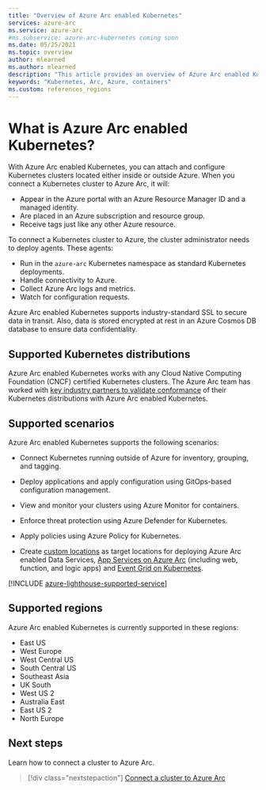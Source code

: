 ```yaml
---
title: "Overview of Azure Arc enabled Kubernetes"
services: azure-arc
ms.service: azure-arc
#ms.subservice: azure-arc-kubernetes coming soon
ms.date: 05/25/2021
ms.topic: overview
author: mlearned
ms.author: mlearned
description: "This article provides an overview of Azure Arc enabled Kubernetes."
keywords: "Kubernetes, Arc, Azure, containers"
ms.custom: references_regions
---
```


# What is Azure Arc enabled Kubernetes?

With Azure Arc enabled Kubernetes, you can attach and configure Kubernetes clusters located either inside or outside Azure. When you connect a Kubernetes cluster to Azure Arc, it will:
* Appear in the Azure portal with an Azure Resource Manager ID and a managed identity. 
* Are placed in an Azure subscription and resource group.
* Receive tags just like any other Azure resource. 

To connect a Kubernetes cluster to Azure, the cluster administrator needs to deploy agents. These agents:
* Run in the `azure-arc` Kubernetes namespace as standard Kubernetes deployments.
* Handle connectivity to Azure.
* Collect Azure Arc logs and metrics.
* Watch for configuration requests. 

Azure Arc enabled Kubernetes supports industry-standard SSL to secure data in transit. Also, data is stored encrypted at rest in an Azure Cosmos DB database to ensure data confidentiality.

## Supported Kubernetes distributions

Azure Arc enabled Kubernetes works with any Cloud Native Computing Foundation (CNCF) certified Kubernetes clusters. The Azure Arc team has worked with [key industry partners to validate conformance](./validation-program.md) of their Kubernetes distributions with Azure Arc enabled Kubernetes.

## Supported scenarios 

Azure Arc enabled Kubernetes supports the following scenarios: 

* Connect Kubernetes running outside of Azure for inventory, grouping, and tagging.

* Deploy applications and apply configuration using GitOps-based configuration management. 

* View and monitor your clusters using Azure Monitor for containers.

* Enforce threat protection using Azure Defender for Kubernetes.

* Apply policies using Azure Policy for Kubernetes.

* Create [custom locations](./custom-locations.md) as target locations for deploying Azure Arc enabled Data Services, [App Services on Azure Arc](../../app-service/overview-arc-integration.md) (including web, function, and logic apps) and [Event Grid on Kubernetes](../../event-grid/kubernetes/overview.md).

[!INCLUDE [azure-lighthouse-supported-service](../../../includes/azure-lighthouse-supported-service.md)]

## Supported regions 

Azure Arc enabled Kubernetes is currently supported in these regions: 

* East US
* West Europe
* West Central US
* South Central US
* Southeast Asia
* UK South
* West US 2
* Australia East
* East US 2
* North Europe

## Next steps

Learn how to connect a cluster to Azure Arc.
> [!div class="nextstepaction"]
> [Connect a cluster to Azure Arc](./quickstart-connect-cluster.md)
